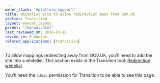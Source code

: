```yaml
---
owner_slack: '#platform_support'
title: Whitelist site to allow redirection away from GOV.UK
section: Transition
layout: manual_layout
parent: "/manual.html"
last_reviewed_on: 2018-03-16
review_in: 6 months
related_applications: [transition]
---
```


To allow mappings redirecting away from GOV.UK, you'll need to add the site into
a whitelist. This section exists in the Transition tool:
[Redirection whitelist](redirection-whitelist)

You'll need the `admin` permission for Transition to be able to see this page.

[redirection-whitelist]: https://transition.publishing.service.gov.uk/admin/whitelisted_hosts
